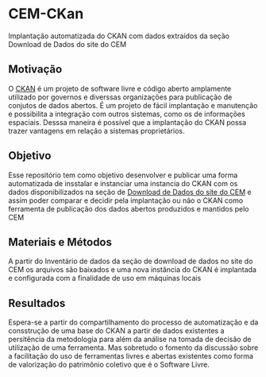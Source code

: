 # CEM-CKan

Implantação automatizada do CKAN com dados extraídos da seção Download de Dados do site do CEM

## Motivação

O [CKAN](https://ckan.org/) é um projeto de software livre e código aberto amplamente utilizado por governos e diverssas organizações para publicação de conjutos de dados abertos. É um projeto de fácil implantação e manutenção e possibilita a integração com outros sistemas, como os de informações espaciais. Desssa maneira é possível que a implantação do CKAN possa trazer vantagens em relação a sistemas proprietários.

## Objetivo

Esse repositório tem como objetivo desenvolver e publicar uma forma automatizada de insstalar e instanciar uma instancia do CKAN com os dados disponibilizados na seção de [Download de Dados do site do CEM](https://centrodametropole.fflch.usp.br/pt-br/download-de-dados) e assim poder comparar e decidir pela implantação ou não o CKAN como ferramenta de publicação dos dados abertos produzidos e mantidos pelo CEM

## Materiais e Métodos

A partir do Inventário de dados da seção de download de dados no site do CEM os arquivos são baixados e uma nova instância do CKAN é implantada e configurada com a finalidade de uso em máquinas locais

## Resultados

Espera-se a partir do compartilhamento do processo de automatização e da consstrução de uma base do CKAN a partir de dados existentes a persitência da metodologia para além da análise na tomada de decisão de utilização de uma ferramenta. Mas sobretudo o fomento da discussão sobre a facilitação do uso de ferramentas livres e abertas existentes como forma de valorização do patrimônio coletivo que é o Software Livre.
